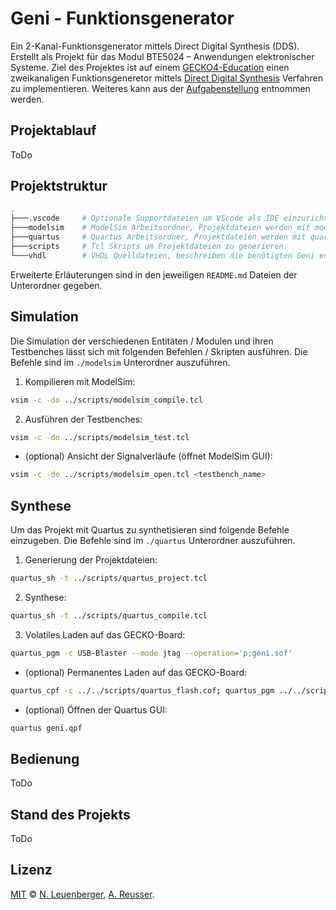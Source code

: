 # Geni - Funktionsgenerator
Ein 2-Kanal-Funktionsgenerator mittels Direct Digital Synthesis (DDS). Erstellt als Projekt für das Modul BTE5024 – Anwendungen elektronischer Systeme. Ziel des Projektes ist auf einem [GECKO4-Education](https://gecko-wiki.ti.bfh.ch/gecko4education:start) einen zweikanaligen Funktionsgeneretor mittels [Direct Digital Synthesis](https://de.wikipedia.org/wiki/Direct_Digital_Synthesis) Verfahren zu implementieren.
Weiteres kann aus der [Aufgabenstellung](dds_project_description_de.pdf) entnommen werden.

## Projektablauf
ToDo

## Projektstruktur
```bash
.
├───.vscode     # Optionale Supportdateien um VScode als IDE einzurichten.
├───modelsim    # ModelSim Arbeitsordner, Projektdateien werden mit modelsim_* - Skripts aus dem scripts-Ordner generiert.
├───quartus     # Quartus Arbeitsordner, Projektdateien werden mit quartus_* - Skripts aus dem scripts-Ordner generiert.
├───scripts     # Tcl Skripts um Projektdateien zu generieren.
└───vhdl        # VHDL Quelldateien, beschreiben die benötigten Geni entities.
```
Erweiterte Erläuterungen sind in den jeweiligen `README.md` Dateien der Unterordner gegeben.

## Simulation
Die Simulation der verschiedenen Entitäten / Modulen und ihren Testbenches lässt sich mit folgenden Befehlen / Skripten ausführen. Die Befehle sind im `./modelsim` Unterordner auszuführen.

1. Kompilieren mit ModelSim:
```bash
vsim -c -do ../scripts/modelsim_compile.tcl
```

2. Ausführen der Testbenches:
```bash
vsim -c -do ../scripts/modelsim_test.tcl
```

- (optional) Ansicht der Signalverläufe (öffnet ModelSim GUI):
```bash
vsim -c -do ../scripts/modelsim_open.tcl <testbench_name>
```

## Synthese
Um das Projekt mit Quartus zu synthetisieren sind folgende Befehle einzugeben. Die Befehle sind im `./quartus` Unterordner auszuführen.

1. Generierung der Projektdateien:
```bash
quartus_sh -t ../scripts/quartus_project.tcl
```

2. Synthese:
```bash
quartus_sh -t ../scripts/quartus_compile.tcl
```

3. Volatiles Laden auf das GECKO-Board:
```bash
quartus_pgm -c USB-Blaster --mode jtag --operation='p;geni.sof'
```

- (optional) Permanentes Laden auf das GECKO-Board:
```bash
quartus_cpf -c ../../scripts/quartus_flash.cof; quartus_pgm ../../scripts/quartus_flash.cdf
```

- (optional) Öffnen der Quartus GUI:
```bash
quartus geni.qpf
```

## Bedienung
ToDo

## Stand des Projekts
ToDo

## Lizenz
[MIT](LICENSE) © [N. Leuenberger](mailto:leuen4@bfh.ch), [A. Reusser](mailto:reusa1@bfh.ch).
